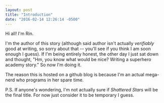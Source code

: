 ```yaml
---
layout: post
title: "Introduction"
date: "2016-02-14 12:26:14 -0500"
---
```


Hi all! I'm Rin.

I'm the author of this story (although said author isn't actually _verifiably_ good at writing, so sorry about that -- you'll see if you think I am soon enough I guess). If I'm being entirely honest, the other day I just sat down and thought, "Hm, you know what would be nice? Writing a superhero academy story." So now I'm doing it.

The reason this is hosted on a github blog is because I'm an actual mega-nerd who programs in her spare time.

P.S. If anyone's wondering, I'm not actually sure if _Shattered Stars_ will be the final title. For now just consider it to be temporary I guess.
